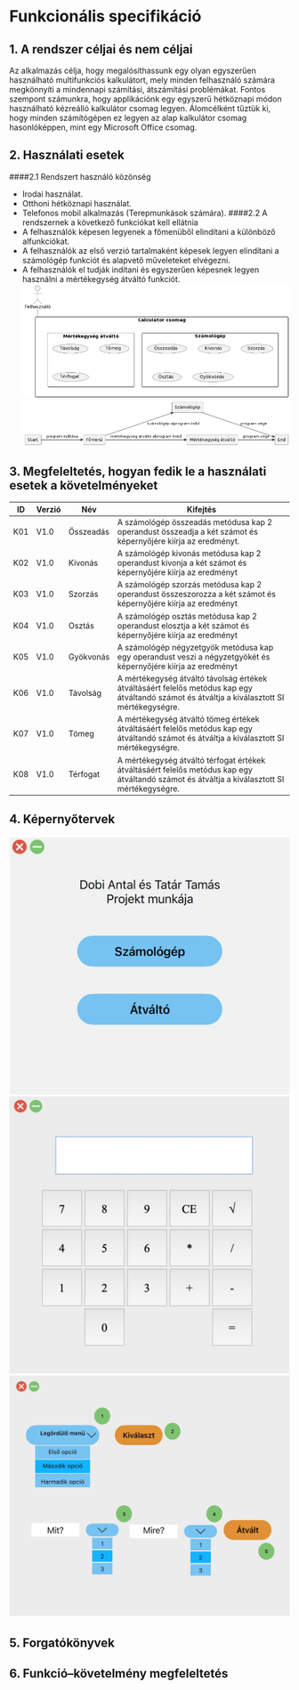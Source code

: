 # Funkcionális specifikáció

## 1. A rendszer céljai és nem céljai
Az alkalmazás célja, hogy megalósíthassunk egy olyan egyszerűen használható multifunkciós
kalkulátort, mely minden felhasználó számára megkönnyíti a mindennapi számítási, átszámítási 
problémákat. Fontos szempont számunkra, hogy applikációnk egy egyszerű hétköznapi módon használható 
kézreálló kalkulátor csomag legyen. Álomcélként tűztük ki, hogy minden számítógépen ez legyen az alap kalkulátor
csomag hasonlóképpen, mint egy Microsoft Office csomag.
## 2. Használati esetek
####2.1 Rendszert használó közönség
* Irodai használat.
* Otthoni hétköznapi használat.
* Telefonos mobil alkalmazás (Terepmunkások számára).
####2.2 A rendszernek a következő funkciókat kell ellátnia
* A felhasználók képesen legyenek a főmenüből elindítani a különböző alfunkciókat.
* A felhasználók az első verzió tartalmaként képesek legyen elindítani a számológép funkciót és alapvető műveleteket elvégezni.
* A felhasználók el tudják indítani és egyszerűen képesnek legyen használni a mértékegység átváltó funkciót.
![Use_case](https://github.com/dobiantal/MultiCalculator/blob/work/Doc/UML/Use_case.png )
![Állapotgép](https://github.com/dobiantal/MultiCalculator/blob/work/Doc/UML/Allapotgep.png )
## 3. Megfeleltetés, hogyan fedik le a használati esetek a követelményeket
ID|Verzió|Név|Kifejtés
--|------|---|--------
K01|V1.0|Összeadás|A számológép összeadás metódusa kap 2 operandust összeadja a két számot és képernyőjére kiírja az eredményt.|
K02|V1.0|Kivonás|A számológép kivonás metódusa kap 2 operandust kivonja a két számot és képernyőjére kiírja az eredményt|
K03|V1.0|Szorzás|A számológép szorzás metódusa kap 2 operandust összeszorozza a két számot és képernyőjére kiírja az eredményt|
K04|V1.0|Osztás|A számológép osztás metódusa kap 2 operandust elosztja a két számot és képernyőjére kiírja az eredményt|
K05|V1.0|Gyökvonás|A számológép négyzetgyök metódusa kap egy operandust veszi a négyzetgyökét és képernyőjére kiírja az eredményt|
K06|V1.0|Távolság|A mértékegység átváltó távolság értékek átváltásáért felelős metódus kap egy átváltandó számot és átváltja a kiválasztott SI mértékegységre.|
K07|V1.0|Tömeg|A mértékegység átváltó tömeg értékek átváltásáért felelős metódus kap egy átváltandó számot és átváltja a kiválasztott SI mértékegységre.|
K08|V1.0|Térfogat|A mértékegység átváltó térfogat értékek átváltásáért felelős metódus kap egy átváltandó számot és átváltja a kiválasztott SI mértékegységre.| 
## 4. Képernyőtervek
![Fokepernyo]( https://github.com/dobiantal/MultiCalculator/blob/work/Doc/Kepernyoterv/Fokepernyo.jpg)
![Szamologep]( https://github.com/dobiantal/MultiCalculator/blob/work/Doc/Kepernyoterv/Szamologep.jpg)
![Atvalto]( https://github.com/dobiantal/MultiCalculator/blob/work/Doc/Kepernyoterv/Atvalto.jpg)
## 5. Forgatókönyvek

## 6. Funkció–követelmény megfeleltetés



